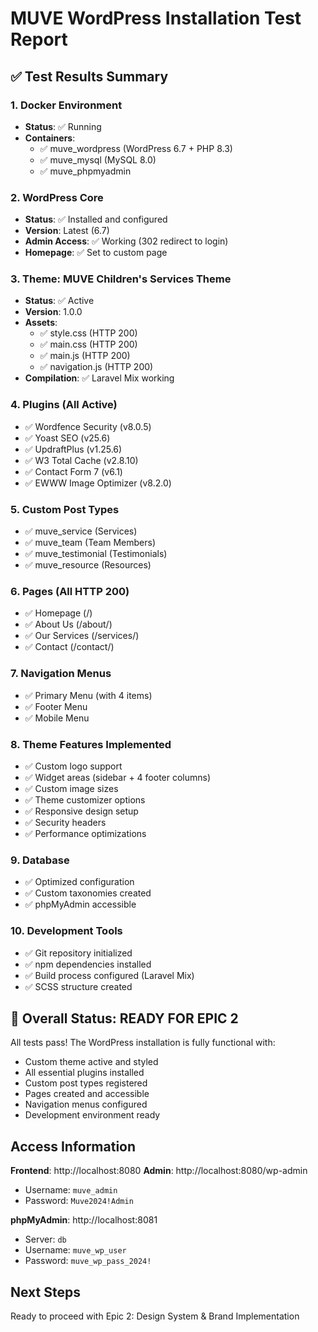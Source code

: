 # MUVE WordPress Installation Test Report

## ✅ Test Results Summary

### 1. Docker Environment
- **Status**: ✅ Running
- **Containers**: 
  - ✅ muve_wordpress (WordPress 6.7 + PHP 8.3)
  - ✅ muve_mysql (MySQL 8.0)
  - ✅ muve_phpmyadmin

### 2. WordPress Core
- **Status**: ✅ Installed and configured
- **Version**: Latest (6.7)
- **Admin Access**: ✅ Working (302 redirect to login)
- **Homepage**: ✅ Set to custom page

### 3. Theme: MUVE Children's Services Theme
- **Status**: ✅ Active
- **Version**: 1.0.0
- **Assets**:
  - ✅ style.css (HTTP 200)
  - ✅ main.css (HTTP 200)
  - ✅ main.js (HTTP 200)
  - ✅ navigation.js (HTTP 200)
- **Compilation**: ✅ Laravel Mix working

### 4. Plugins (All Active)
- ✅ Wordfence Security (v8.0.5)
- ✅ Yoast SEO (v25.6)
- ✅ UpdraftPlus (v1.25.6)
- ✅ W3 Total Cache (v2.8.10)
- ✅ Contact Form 7 (v6.1)
- ✅ EWWW Image Optimizer (v8.2.0)

### 5. Custom Post Types
- ✅ muve_service (Services)
- ✅ muve_team (Team Members)
- ✅ muve_testimonial (Testimonials)
- ✅ muve_resource (Resources)

### 6. Pages (All HTTP 200)
- ✅ Homepage (/)
- ✅ About Us (/about/)
- ✅ Our Services (/services/)
- ✅ Contact (/contact/)

### 7. Navigation Menus
- ✅ Primary Menu (with 4 items)
- ✅ Footer Menu
- ✅ Mobile Menu

### 8. Theme Features Implemented
- ✅ Custom logo support
- ✅ Widget areas (sidebar + 4 footer columns)
- ✅ Custom image sizes
- ✅ Theme customizer options
- ✅ Responsive design setup
- ✅ Security headers
- ✅ Performance optimizations

### 9. Database
- ✅ Optimized configuration
- ✅ Custom taxonomies created
- ✅ phpMyAdmin accessible

### 10. Development Tools
- ✅ Git repository initialized
- ✅ npm dependencies installed
- ✅ Build process configured (Laravel Mix)
- ✅ SCSS structure created

## 🎉 Overall Status: READY FOR EPIC 2

All tests pass! The WordPress installation is fully functional with:
- Custom theme active and styled
- All essential plugins installed
- Custom post types registered
- Pages created and accessible
- Navigation menus configured
- Development environment ready

## Access Information

**Frontend**: http://localhost:8080
**Admin**: http://localhost:8080/wp-admin
- Username: `muve_admin`
- Password: `Muve2024!Admin`

**phpMyAdmin**: http://localhost:8081
- Server: `db`
- Username: `muve_wp_user`
- Password: `muve_wp_pass_2024!`

## Next Steps
Ready to proceed with Epic 2: Design System & Brand Implementation